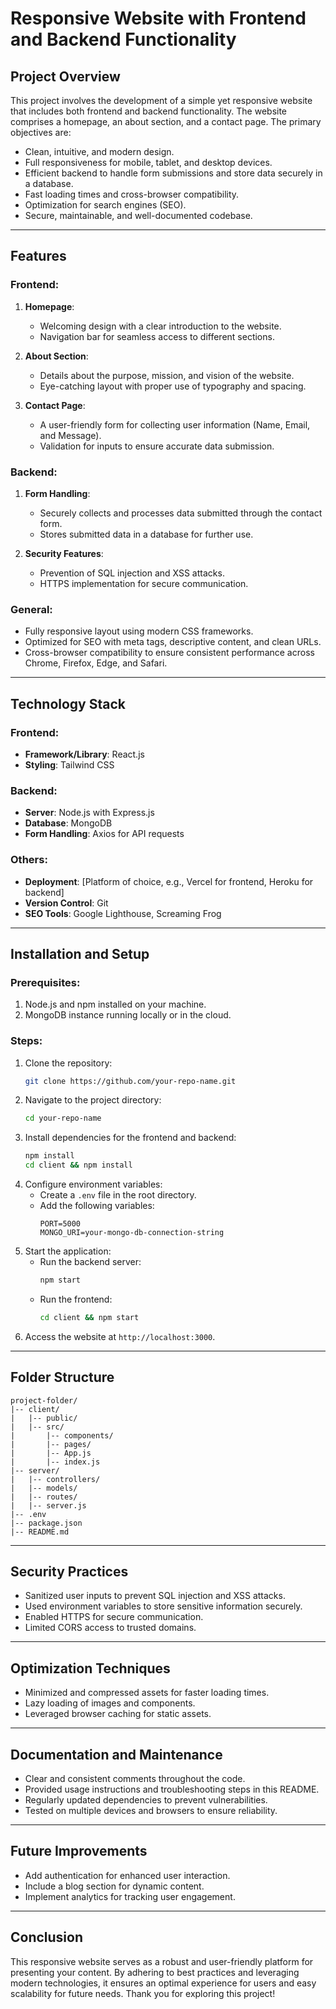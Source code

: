 # Responsive Website with Frontend and Backend Functionality

## Project Overview
This project involves the development of a simple yet responsive website that includes both frontend and backend functionality. The website comprises a homepage, an about section, and a contact page. The primary objectives are:

- Clean, intuitive, and modern design.
- Full responsiveness for mobile, tablet, and desktop devices.
- Efficient backend to handle form submissions and store data securely in a database.
- Fast loading times and cross-browser compatibility.
- Optimization for search engines (SEO).
- Secure, maintainable, and well-documented codebase.

---

## Features

### Frontend:
1. **Homepage**:
   - Welcoming design with a clear introduction to the website.
   - Navigation bar for seamless access to different sections.

2. **About Section**:
   - Details about the purpose, mission, and vision of the website.
   - Eye-catching layout with proper use of typography and spacing.

3. **Contact Page**:
   - A user-friendly form for collecting user information (Name, Email, and Message).
   - Validation for inputs to ensure accurate data submission.

### Backend:
1. **Form Handling**:
   - Securely collects and processes data submitted through the contact form.
   - Stores submitted data in a database for further use.

2. **Security Features**:
   - Prevention of SQL injection and XSS attacks.
   - HTTPS implementation for secure communication.

### General:
- Fully responsive layout using modern CSS frameworks.
- Optimized for SEO with meta tags, descriptive content, and clean URLs.
- Cross-browser compatibility to ensure consistent performance across Chrome, Firefox, Edge, and Safari.

---

## Technology Stack

### Frontend:
- **Framework/Library**: React.js
- **Styling**: Tailwind CSS

### Backend:
- **Server**: Node.js with Express.js
- **Database**: MongoDB
- **Form Handling**: Axios for API requests

### Others:
- **Deployment**: [Platform of choice, e.g., Vercel for frontend, Heroku for backend]
- **Version Control**: Git
- **SEO Tools**: Google Lighthouse, Screaming Frog

---

## Installation and Setup

### Prerequisites:
1. Node.js and npm installed on your machine.
2. MongoDB instance running locally or in the cloud.

### Steps:
1. Clone the repository:
   ```bash
   git clone https://github.com/your-repo-name.git
   ```
2. Navigate to the project directory:
   ```bash
   cd your-repo-name
   ```
3. Install dependencies for the frontend and backend:
   ```bash
   npm install
   cd client && npm install
   ```
4. Configure environment variables:
   - Create a `.env` file in the root directory.
   - Add the following variables:
     ```env
     PORT=5000
     MONGO_URI=your-mongo-db-connection-string
     ```
5. Start the application:
   - Run the backend server:
     ```bash
     npm start
     ```
   - Run the frontend:
     ```bash
     cd client && npm start
     ```
6. Access the website at `http://localhost:3000`.

---

## Folder Structure
```
project-folder/
|-- client/
|   |-- public/
|   |-- src/
|       |-- components/
|       |-- pages/
|       |-- App.js
|       |-- index.js
|-- server/
|   |-- controllers/
|   |-- models/
|   |-- routes/
|   |-- server.js
|-- .env
|-- package.json
|-- README.md
```

---

## Security Practices
- Sanitized user inputs to prevent SQL injection and XSS attacks.
- Used environment variables to store sensitive information securely.
- Enabled HTTPS for secure communication.
- Limited CORS access to trusted domains.

---

## Optimization Techniques
- Minimized and compressed assets for faster loading times.
- Lazy loading of images and components.
- Leveraged browser caching for static assets.

---

## Documentation and Maintenance
- Clear and consistent comments throughout the code.
- Provided usage instructions and troubleshooting steps in this README.
- Regularly updated dependencies to prevent vulnerabilities.
- Tested on multiple devices and browsers to ensure reliability.

---

## Future Improvements
- Add authentication for enhanced user interaction.
- Include a blog section for dynamic content.
- Implement analytics for tracking user engagement.

---

## Conclusion
This responsive website serves as a robust and user-friendly platform for presenting your content. By adhering to best practices and leveraging modern technologies, it ensures an optimal experience for users and easy scalability for future needs. Thank you for exploring this project!

